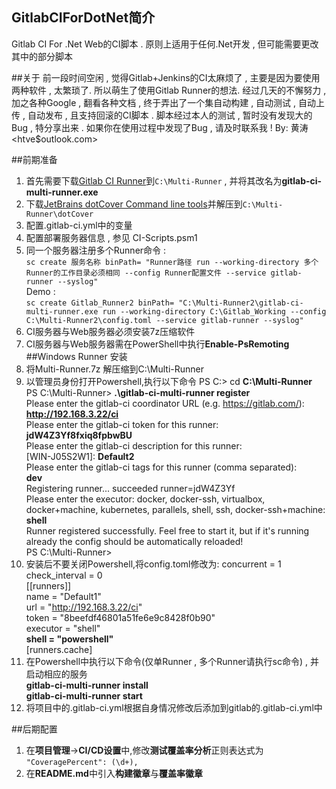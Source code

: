 ## GitlabCIForDotNet简介
Gitlab CI For .Net Web的CI脚本 . 原则上适用于任何.Net开发 , 但可能需要更改其中的部分脚本

##关于
  前一段时间空闲 , 觉得Gitlab+Jenkins的CI太麻烦了 , 主要是因为要使用两种软件 , 太繁琐了. 所以萌生了使用Gitlab Runner的想法. 经过几天的不懈努力 , 加之各种Google , 翻看各种文档 , 终于弄出了一个集自动构建 , 自动测试 , 自动上传 , 自动发布 , 且支持回滚的CI脚本 . 脚本经过本人的测试 , 暂时没有发现大的Bug , 特分享出来 . 如果你在使用过程中发现了Bug , 请及时联系我 !
  By: 黄涛<htve$outlook.com>

##前期准备
1. 首先需要下载[Gitlab CI Runner](https://gitlab-ci-multi-runner-downloads.s3.amazonaws.com/latest/binaries/gitlab-ci-multi-runner-windows-amd64.exe)到`C:\Multi-Runner` , 并将其改名为**gitlab-ci-multi-runner.exe**
2. 下载[JetBrains dotCover Command line tools](https://www.jetbrains.com/dotcover/download/#section=commandline "JetBrains dotCover Command line tools")并解压到`C:\Multi-Runner\dotCover`  
3. 配置.gitlab-ci.yml中的变量 
4. 配置部署服务器信息 , 参见 CI-Scripts.psm1 
5. 同一个服务器注册多个Runner命令 :  
`sc create 服务名称 binPath= "Runner路径 run --working-directory 多个Runner的工作目录必须相同 --config Runner配置文件 --service gitlab-runner --syslog"`  
  Demo :  
`sc create Gitlab_Runner2 binPath= "C:\Multi-Runner2\gitlab-ci-multi-runner.exe run --working-directory C:\Gitlab_Working --config C:\Multi-Runner2\config.toml --service gitlab-runner --syslog"`  
6. CI服务器与Web服务器必须安装7z压缩软件
7. CI服务器与Web服务器需在PowerShell中执行**Enable-PsRemoting**
##Windows Runner 安装
1. 将Multi-Runner.7z 解压缩到C:\Multi-Runner
2. 以管理员身份打开Powershell,执行以下命令
    PS C:\> cd **C:\Multi-Runner**  
    PS C:\Multi-Runner> **.\gitlab-ci-multi-runner register**  
    Please enter the gitlab-ci coordinator URL (e.g. https://gitlab.com/):  
    **http://192.168.3.22/ci**  
    Please enter the gitlab-ci token for this runner:  
    **jdW4Z3Yf8fxiq8fpbwBU**  
    Please enter the gitlab-ci description for this runner:  
    \[WIN-J05S2W1\]: **Default2**  
    Please enter the gitlab-ci tags for this runner (comma separated):  
    **dev**  
    Registering runner... succeeded runner=jdW4Z3Yf  
    Please enter the executor: docker, docker-ssh, virtualbox, docker+machine, kubernetes, parallels, shell, ssh, docker-ssh+machine:  
    **shell**  
    Runner registered successfully. Feel free to start it, but if it's running already the config should be automatically reloaded!  
    PS C:\Multi-Runner>  
3. 安装后不要关闭Powershell,将config.toml修改为:
    concurrent = 1  
    check_interval = 0  
    [[runners]]  
      name = "Default1"  
      url = "http://192.168.3.22/ci"  
      token = "8beefdf46801a51fe6e9c8428f0b90"  
      executor = "shell"  
      **shell = "powershell"**  
      [runners.cache]  
4. 在Powershell中执行以下命令(仅单Runner , 多个Runner请执行sc命令) , 并启动相应的服务  
    **gitlab-ci-multi-runner install**  
    **gitlab-ci-multi-runner start**
5. 将项目中的.gitlab-ci.yml根据自身情况修改后添加到gitlab的.gitlab-ci.yml中

##后期配置
1. 在**项目管理**->**CI/CD设置**中,修改**测试覆盖率分析**正则表达式为 `"CoveragePercent": (\d+),`
2. 在**README.md**中引入**构建徽章**与**覆盖率徽章**